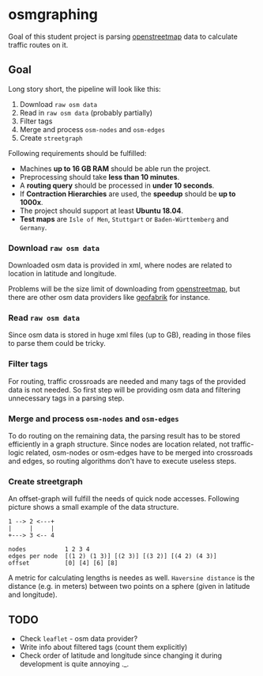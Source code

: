 # osmgraphing

Goal of this student project is parsing [openstreetmap][web_openstreetmap] data to calculate traffic routes on it.

## Goal

Long story short, the pipeline will look like this:

1. Download `raw osm data`
2. Read in `raw osm data` (probably partially)
3. Filter tags
4. Merge and process `osm-nodes` and `osm-edges`
5. Create `streetgraph`

Following requirements should be fulfilled:

- Machines __up to 16 GB RAM__ should be able run the project.
- Preprocessing should take __less than 10 minutes__.
- A __routing query__ should be processed in __under 10 seconds__.
- If __Contraction Hierarchies__ are used, the __speedup__ should be __up to 1000x__.
- The project should support at least __Ubuntu 18.04__.
- __Test maps__ are `Isle of Men`, `Stuttgart` or `Baden-Württemberg` and `Germany`.

### Download `raw osm data`

Downloaded osm data is provided in xml, where nodes are related to location in latitude and longitude.

Problems will be the size limit of downloading from [openstreetmap][web_openstreetmap], but there are other osm data providers like [geofabrik][web_geofabrik] for instance.

### Read `raw osm data`

Since osm data is stored in huge xml files (up to GB), reading in those files to parse them could be tricky.

### Filter tags

For routing, traffic crossroads are needed and many tags of the provided data is not needed.
So first step will be providing osm data and filtering unnecessary tags in a parsing step.

### Merge and process `osm-nodes` and `osm-edges`

To do routing on the remaining data, the parsing result has to be stored efficiently in a graph structure.
Since nodes are location related, not traffic-logic related, osm-nodes or osm-edges have to be merged into crossroads and edges, so routing algorithms don't have to execute useless steps.

### Create streetgraph

An offset-graph will fulfill the needs of quick node accesses.
Following picture shows a small example of the data structure.

```text
1 --> 2 <---+
|     |     |
+---> 3 <-- 4

nodes           1 2 3 4
edges per node  [(1 2) (1 3)] [(2 3)] [(3 2)] [(4 2) (4 3)]
offset          [0] [4] [6] [8]
```

A metric for calculating lengths is needes as well.
`Haversine distance` is the distance (e.g. in meters) between two points on a sphere (given in latitude and longitude).

## TODO

- Check `leaflet` - osm data provider?
- Write info about filtered tags (count them explicitly)
- Check order of latitude and longitude since changing it during development is quite annoying ._.

[web_openstreetmap]: https://openstreetmap.org
[web_geofabrik]: https://geofabrik.de
